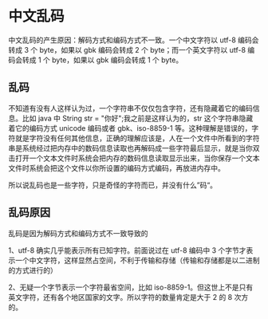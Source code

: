 # 中文乱码

中文乱码的产生原因：解码方式和编码方式不一致。一个中文字符以 utf-8 编码会转成 3 个 byte，如果以 gbk 编码会转成 2 个 byte；而一个英文字符以 utf-8 编码会转成 1 个 byte，如果以 gbk 编码会转成 1 个 byte。

## 乱码

不知道有没有人这样认为过，一个字符串不仅仅包含字符，还有隐藏着它的编码信息。比如 java 中 String str = "你好";我之前是这样认为的，str 这个字符串隐藏着它的编码方式 unicode 编码或者 gbk、iso-8859-1 等。这种理解是错误的，字符就是字符没有任何其他信息，正确的理解应该是，人在一个文件中所看到的字符串是系统经过把内存中的数码信息读取也再解码成一些字符最后显示，就是当你双击打开一个文本文件时系统会把内存的数码信息读取显示出来，当你保存一个文本文件时系统会把这个文件以你所设置的编码方式编码，再放进内存中。

所以说乱码也是一些字符，只是奇怪的字符而已，并没有什么”码“。

## 乱码原因

乱码是因为解码方式和编码方式不一致导致的

1、utf-8 确实几乎能表示所有已知字符。前面说过在 utf-8 编码中 3 个字节才表示一个中文字符，这样显然占空间，不利于传输和存储（传输和存储都是以二进制的方式进行的）

2、无疑一个字节表示一个字符最省空间，比如 iso-8859-1。但这世上不是只有英文字符，还有各个地区国家的文字。所以字符的数量肯定是大于 2 的 8 次方的。
